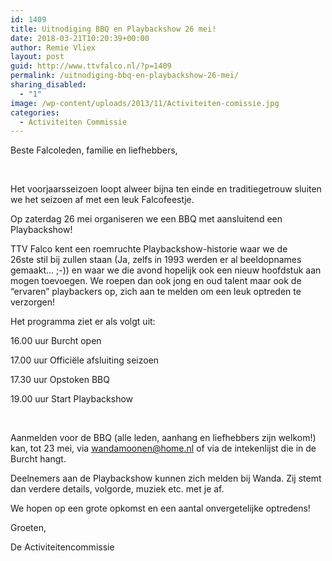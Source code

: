 ```yaml
---
id: 1409
title: Uitnodiging BBQ en Playbackshow 26 mei!
date: 2018-03-21T10:20:39+00:00
author: Remie Vliex
layout: post
guid: http://www.ttvfalco.nl/?p=1409
permalink: /uitnodiging-bbq-en-playbackshow-26-mei/
sharing_disabled:
  - "1"
image: /wp-content/uploads/2013/11/Activiteiten-comissie.jpg
categories:
  - Activiteiten Commissie
---
```

Beste Falcoleden, familie en liefhebbers,

&nbsp;

Het voorjaarsseizoen loopt alweer bijna ten einde en traditiegetrouw sluiten we het seizoen af met een leuk Falcofeestje.

Op zaterdag 26 mei organiseren we een BBQ met aansluitend een Playbackshow!

TTV Falco kent een roemruchte Playbackshow-historie waar we de 26ste stil bij zullen staan (Ja, zelfs in 1993 werden er al beeldopnames gemaakt&#8230; ;-)) en waar we die avond hopelijk ook een nieuw hoofdstuk aan mogen toevoegen. We roepen dan ook jong en oud talent maar ook de “ervaren” playbackers op, zich aan te melden om een leuk optreden te verzorgen!

Het programma ziet er als volgt uit:

16.00 uur Burcht open
  
17.00 uur Officiële afsluiting seizoen
  
17.30 uur Opstoken BBQ
  
19.00 uur Start Playbackshow

&nbsp;

Aanmelden voor de BBQ (alle leden, aanhang en liefhebbers zijn welkom!) kan, tot 23 mei, via [w&#97;&#x6e;&#x64;am&#111;&#x6f;&#x6e;en&#64;&#x68;&#x6f;me&#x2e;&#x6e;&#x6c;](ma&#105;&#x6c;&#x74;&#x6f;:wa&#110;&#x64;&#x61;&#x6d;oo&#110;&#101;&#x6e;&#x40;&#x68;om&#101;&#x2e;&#x6e;&#x6c;) of via de intekenlijst die in de Burcht hangt.

Deelnemers aan de Playbackshow kunnen zich melden bij Wanda. Zij stemt dan verdere details, volgorde, muziek etc. met je af.

We hopen op een grote opkomst en een aantal onvergetelijke optredens!

Groeten,
  
De Activiteitencommissie